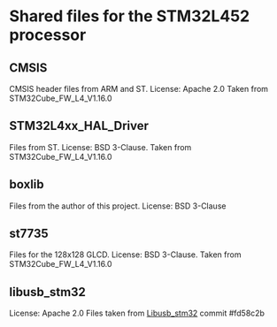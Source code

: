 # Shared files for the STM32L452 processor #

## CMSIS ##
CMSIS header files from ARM and ST. License: Apache 2.0
Taken from STM32Cube_FW_L4_V1.16.0

## STM32L4xx_HAL_Driver ##
Files from ST. License: BSD 3-Clause.
Taken from STM32Cube_FW_L4_V1.16.0

## boxlib ##
Files from the author of this project. License: BSD 3-Clause

## st7735 ##
Files for the 128x128 GLCD. License: BSD 3-Clause.
Taken from STM32Cube_FW_L4_V1.16.0

## libusb_stm32 ##
License: Apache 2.0
Files taken from
[Libusb_stm32](https://github.com/dmitrystu/libusb_stm32) commit #fd58c2b
